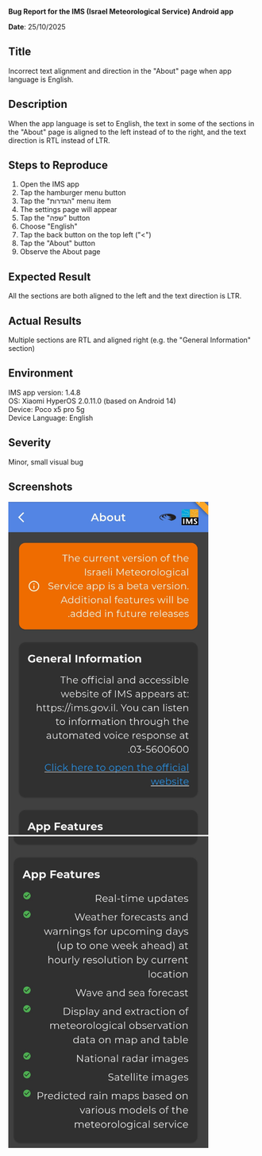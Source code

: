 **Bug Report for the IMS (Israel Meteorological Service) Android app**

**Date**: 25/10/2025  

## Title
Incorrect text alignment and direction in the "About" page when app language is English.

## Description
When the app language is set to English, the text in some of the sections in the "About" page is aligned to the left instead of to the right, and the text direction is RTL instead of LTR.

## Steps to Reproduce
1. Open the IMS app
2. Tap the hamburger menu button
3. Tap the "הגדרות" menu item
4. The settings page will appear
5. Tap the "שפה" button
6. Choose "English"
7. Tap the back button on the top left ("<")
8. Tap the "About" button
9. Observe the About page

## Expected Result
All the sections are both aligned to the left and the text direction is LTR.

## Actual Results
Multiple sections are RTL and aligned right (e.g. the "General Information" section)

## Environment
IMS app version: 1.4.8     
OS: Xiaomi HyperOS 2.0.11.0 (based on Android 14)    
Device: Poco x5 pro 5g    
Device Language: English    

## Severity
Minor, small visual bug

## Screenshots
<img width="80%" src="screenshots/ims-android-bug-004-english-incorrect-text-alignment-and-direction-about-page-screenshot-1.jpg" />
<br>  
<img width="80%" src="screenshots/ims-android-bug-004-english-incorrect-text-alignment-and-direction-about-page-screenshot-2.jpg" />